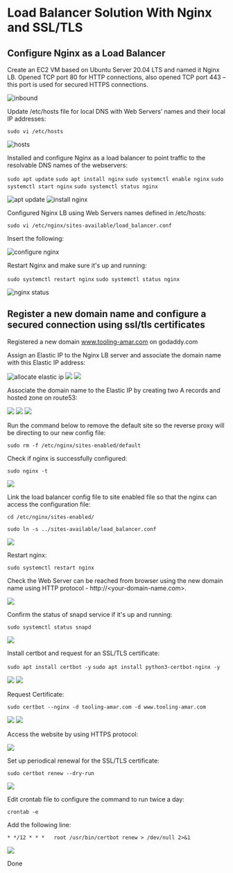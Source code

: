 # Load Balancer Solution With Nginx and SSL/TLS

## Configure Nginx as a Load Balancer

Create an EC2 VM based on Ubuntu Server 20.04 LTS and named it Nginx LB. Opened TCP port 80 for HTTP connections, also opened TCP port 443 – this port is used for secured HTTPS connections.

![inbound](./images/05_add_https_inbound_rule.png)

Update /etc/hosts file for local DNS with Web Servers’ names and their local IP addresses:

`sudo vi /etc/hosts`

![hosts](./images/02_etc_host.png)

Installed and configure Nginx as a load balancer to point traffic to the resolvable DNS names of the webservers:

`sudo apt update`
`sudo apt install nginx`
`sudo systemctl enable nginx`
`sudo systemctl start nginx`
`sudo systemctl status nginx`

![apt update](./images/03_apt_update.png)
![install nginx](./images/04_install_nginx.png)

Configured Nginx LB using Web Servers names defined in /etc/hosts:

`sudo vi /etc/nginx/sites-available/load_balancer.conf`

Insert the following:

<!-- upstream web { 
    server 172.31.24.238;
    server 172.31.23.240;
  }   

server {
    		listen 80; 
    		server_name <www.domain.com>;
    location / {
			proxy_set_header x-Forwarded-For $proxy_add_x_forwarded_for;
      			proxy_pass http://web; 
    }
  }  -->

![configure nginx](./images/16_update_nginx_conf.png)

Restart Nginx and make sure it's up and running:

`sudo systemctl restart nginx`
`sudo systemctl status nginx`

![nginx status](./images/07_nginx_status.png)

## Register a new domain name and configure a secured connection using ssl/tls certificates

Registered a new domain www.tooling-amar.com on godaddy.com

Assign an Elastic IP to the Nginx LB server and associate the domain name with this Elastic IP address:

![allocate elastic ip](./images/08_allocate_elastic_ip.png)
![](./images/09.png)
![](./images/10.png)

Associate the domain name to the Elastic IP by creating two A records and hosted zone on route53:

![](./images/13_public_hosted_zone.png)
![](./images/14_create_a_record2.png)
![](./images/14_create_a_record3.png)

Run the command below to remove the default site so the reverse proxy will be directing to our new config file:

`sudo rm -f /etc/nginx/sites-enabled/default`

Check if nginx is successfully configured:

`sudo nginx -t`

![](./images/systanx_ok.png)

Link the load balancer config file to site enabled file so that the nginx can access the configuration file:

`cd /etc/nginx/sites-enabled/`

`sudo ln -s ../sites-available/load_balancer.conf`

![](./images/sites_enabled.png)

Restart nginx:

`sudo systemctl restart nginx`

Check the Web Server can be reached from browser using the new domain name using HTTP protocol - http://<your-domain-name.com>.

![](./images/17_check_domain_works.png)

Confirm the status of snapd service if it's up and running:

`sudo systemctl status snapd`

![](./images/18_snapd_status.png)

Install certbot and request for an SSL/TLS certificate:

`sudo apt install certbot -y`
`sudo apt install python3-certbot-nginx -y`

![](./images/19_certbot_install.png)
![](./images/19_certbot_install1.png)

Request Certificate:

`sudo certbot --nginx -d tooling-amar.com -d www.tooling-amar.com`

![](./images/20_certbot_cert.png)
![](./images/20_certbot_cert1.png)

Access the website by using HTTPS protocol:

![](./images/21_confirm_website_secure.png)

Set up periodical renewal for the SSL/TLS certificate:

`sudo certbot renew --dry-run`

![](./images/22_dry_run.png)

Edit crontab file to configure the command to run twice a day:

`crontab -e`

Add the following line:

`* */12 * * *   root /usr/bin/certbot renew > /dev/null 2>&1`

![](./images/23_cronttab.png)

Done



